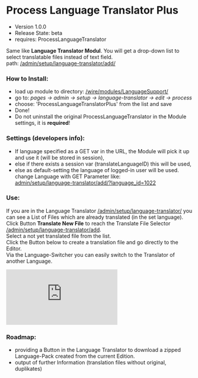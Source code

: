 Process Language Translator Plus
===========================

- Version 1.0.0
- Release State: beta
- requires: ProcessLanguageTranslator

Same like **Language Translator Modul**. You will get a drop-down list to select translatable files instead of text field.  
path: [/admin/setup/language-translator/add/]()


### How to Install:
- load up module to directory: [/wire/modules/LanguageSupport/]()
- go to: *pages -> admin -> setup -> language-translator -> edit -> process*
- choose: 'ProcessLanguageTranslatorPlus' from the list and save
- Done!
- Do not uninstall the original ProcessLanguageTranslator in the Module settings, it is **required**!

### Settings (developers info):
- If language specified as a GET var in the URL, the Module will pick it up and use it (will be stored in session),
- else if there exists a session var (translateLanguageID) this will be used,
- else as default-setting the language of logged-in user will be used.  
  change Language with GET Parameter like:  
  [admin/setup/language-translator/add/?language_id=1022]() 

### Use:
If you are in the Language Translator [/admin/setup/language-translator/]() you can see a List of Files which are already translated (in the set language).    
Click Button **Translate New File** to reach the Translate File Selector [/admin/setup/language-translator/add]().  
Select a not yet translated file from the list.  
Click the Button below to create a translation file and go directly to the Editor.  
Via the Language-Switcher you can easily switch to the Translator of another Language. 

![Module Screenshot](http://processwire.com/talk/index.php?app=core&module=attach&section=attach&attach_rel_module=post&attach_id=1825)

### Roadmap:
- providing a Button in the Language Translator to download a zipped Language-Pack created from the current Edition. 
- output of further Information (translation files without original, duplikates)
